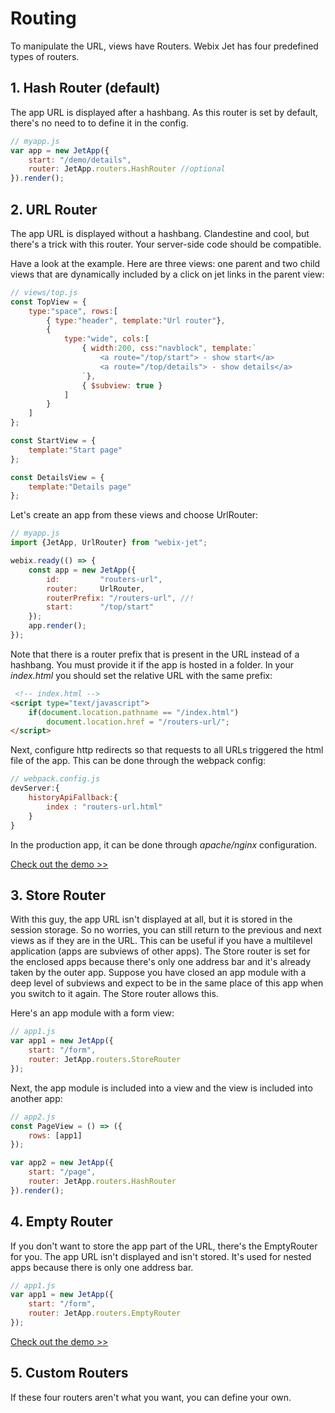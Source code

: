 # Routing

To manipulate the URL, views have Routers. Webix Jet has four predefined types of routers.

## 1. Hash Router \(default\)

The app URL is displayed after a hashbang. As this router is set by default, there's no need to to define it in the config.

```js
// myapp.js
var app = new JetApp({
    start: "/demo/details",
    router: JetApp.routers.HashRouter //optional
}).render();
```

## 2. URL Router

The app URL is displayed without a hashbang. Clandestine and cool, but there's a trick with this router. Your server-side code should be compatible.

Have a look at the example. Here are three views: one parent and two child views that are dynamically included by a click on jet links in the parent view:

```js
// views/top.js
const TopView = {
	type:"space", rows:[
		{ type:"header", template:"Url router"},
		{
			type:"wide", cols:[
				{ width:200, css:"navblock", template:`
					<a route="/top/start"> - show start</a>
					<a route="/top/details"> - show details</a>
				`},
				{ $subview: true }
			]
		}
	]
};

const StartView = {
	template:"Start page"
};

const DetailsView = {
	template:"Details page"
};
```

Let's create an app from these views and choose UrlRouter:

```js
// myapp.js
import {JetApp, UrlRouter} from "webix-jet";

webix.ready(() => {
	const app = new JetApp({
		id:			"routers-url",
		router:		UrlRouter,
		routerPrefix: "/routers-url", //!
		start:		"/top/start"
	});
	app.render();
});
```

Note that there is a router prefix that is present in the URL instead of a hashbang. You must provide it if the app is hosted in a folder. In your *index.html* you should set the relative URL with the same prefix:

```html
 <!-- index.html -->
<script type="text/javascript">
	if(document.location.pathname == "/index.html")
		document.location.href = "/routers-url/";
</script>
```

Next, configure http redirects so that requests to all URLs triggered the html file of the app. This can be done through the webpack config:

```js
// webpack.config.js
devServer:{
	historyApiFallback:{
		index : "routers-url.html"
	}
}
```
In the production app, it can be done through *apache/nginx* configuration.

[Check out the demo >>](https://github.com/webix-hub/jet-demos/blob/master/sources/routers-url.js)

## 3. Store Router

With this guy, the app URL isn't displayed at all, but it is stored in the session storage. So no worries, you can still return to the previous and next views as if they are in the URL. This can be useful if you have a multilevel application \(apps are subviews of other apps\). The Store router is set for the enclosed apps because there's only one address bar and it's already taken by the outer app. Suppose you have closed an app module with a deep level of subviews and expect to be in the same place of this app when you switch to it again. The Store router allows this.

Here's an app module with a form view:

```js
// app1.js
var app1 = new JetApp({
    start: "/form",
    router: JetApp.routers.StoreRouter
});
```

Next, the app module is included into a view and the view is included into another app:

```js
// app2.js
const PageView = () => ({
    rows: [app1]
});

var app2 = new JetApp({
    start: "/page",
    router: JetApp.routers.HashRouter
}).render();
```

## 4. Empty Router

If you don't want to store the app part of the URL, there's the EmptyRouter for you. The app URL isn't displayed and isn't stored. It's used for nested apps because there is only one address bar. 

```js
// app1.js
var app1 = new JetApp({
    start: "/form",
    router: JetApp.routers.EmptyRouter
});
```

[Check out the demo >>](https://github.com/webix-hub/jet-demos/blob/b686944b383745070fc977aa9123f01a36ce2b3c/sources/viewapp.js)

## 5. Custom Routers

If these four routers aren't what you want, you can define your own.


